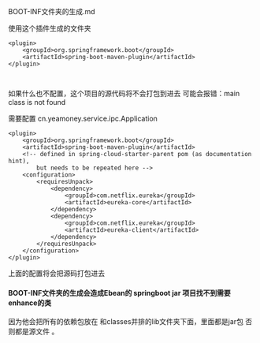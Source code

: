 BOOT-INF文件夹的生成.md


使用这个插件生成的文件夹
```
<plugin>
	<groupId>org.springframework.boot</groupId>
	<artifactId>spring-boot-maven-plugin</artifactId>
</plugin>



```

如果什么也不配置，这个项目的源代码将不会打包到进去
可能会报错：main class is not found

需要配置
<start-class>cn.yeamoney.service.ipc.Application</start-class>


```
<plugin>
	<groupId>org.springframework.boot</groupId>
	<artifactId>spring-boot-maven-plugin</artifactId>
	<!-- defined in spring-cloud-starter-parent pom (as documentation hint), 
		but needs to be repeated here -->
	<configuration>
		<requiresUnpack>
			<dependency>
				<groupId>com.netflix.eureka</groupId>
				<artifactId>eureka-core</artifactId>
			</dependency>
			<dependency>
				<groupId>com.netflix.eureka</groupId>
				<artifactId>eureka-client</artifactId>
			</dependency>
		</requiresUnpack>
	</configuration>
</plugin>
```

上面的配置将会把源码打包进去


#### BOOT-INF文件夹的生成会造成Ebean的 springboot jar 项目找不到需要enhance的类

因为他会把所有的依赖包放在 和classes并排的lib文件夹下面，里面都是jar包
否则都是源文件 。








